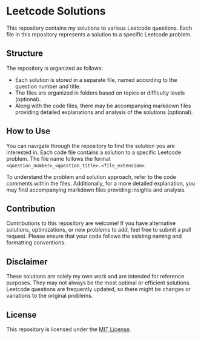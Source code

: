 # Leetcode Solutions

This repository contains my solutions to various Leetcode questions. Each file in this repository represents a solution to a specific Leetcode problem.

## Structure

The repository is organized as follows:

- Each solution is stored in a separate file, named according to the question number and title.
- The files are organized in folders based on topics or difficulty levels (optional).
- Along with the code files, there may be accompanying markdown files providing detailed explanations and analysis of the solutions (optional).

## How to Use

You can navigate through the repository to find the solution you are interested in. Each code file contains a solution to a specific Leetcode problem. The file name follows the format `<question_number>_<question_title>.<file_extension>`.

To understand the problem and solution approach, refer to the code comments within the files. Additionally, for a more detailed explanation, you may find accompanying markdown files providing insights and analysis.

## Contribution

Contributions to this repository are welcome! If you have alternative solutions, optimizations, or new problems to add, feel free to submit a pull request. Please ensure that your code follows the existing naming and formatting conventions.

## Disclaimer

These solutions are solely my own work and are intended for reference purposes. They may not always be the most optimal or efficient solutions. Leetcode questions are frequently updated, so there might be changes or variations to the original problems.

## License

This repository is licensed under the [MIT License](LICENSE).

